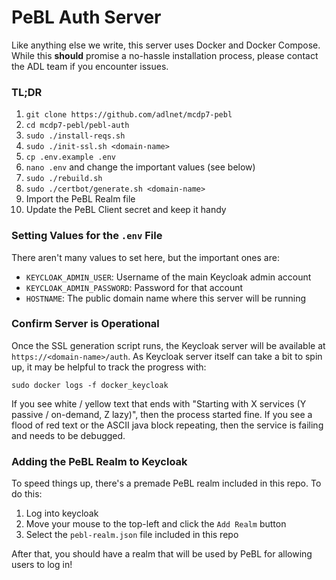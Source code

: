 PeBL Auth Server 
==============

Like anything else we write, this server uses Docker and Docker Compose.  While this **should** promise a no-hassle installation process, please contact the ADL team if you encounter issues.

### TL;DR
1. `git clone https://github.com/adlnet/mcdp7-pebl`
1. `cd mcdp7-pebl/pebl-auth`
1. `sudo ./install-reqs.sh`
1. `sudo ./init-ssl.sh <domain-name>`
1. `cp .env.example .env`
1. `nano .env` and change the important values (see below)
1. `sudo ./rebuild.sh`
1. `sudo ./certbot/generate.sh <domain-name>`
1. Import the PeBL Realm file
1. Update the PeBL Client secret and keep it handy


### Setting Values for the `.env` File
There aren't many values to set here, but the important ones are:
- `KEYCLOAK_ADMIN_USER`: Username of the main Keycloak admin account
- `KEYCLOAK_ADMIN_PASSWORD`: Password for that account
- `HOSTNAME`: The public domain name where this server will be running

### Confirm Server is Operational
Once the SSL generation script runs, the Keycloak server will be available at `https://<domain-name>/auth`.  As Keycloak server itself can take a bit to spin up, it may be helpful to track the progress with:

```
sudo docker logs -f docker_keycloak
```

If you see white / yellow text that ends with "Starting with X services (Y passive / on-demand, Z lazy)", then the process started fine.
If you see a flood of red text or the ASCII java block repeating, then the service is failing and needs to be debugged.

### Adding the PeBL Realm to Keycloak

To speed things up, there's a premade PeBL realm included in this repo.  To do this:

1. Log into keycloak 
1. Move your mouse to the top-left and click the `Add Realm` button
1. Select the `pebl-realm.json` file included in this repo

After that, you should have a realm that will be used by PeBL for allowing users to log in!
